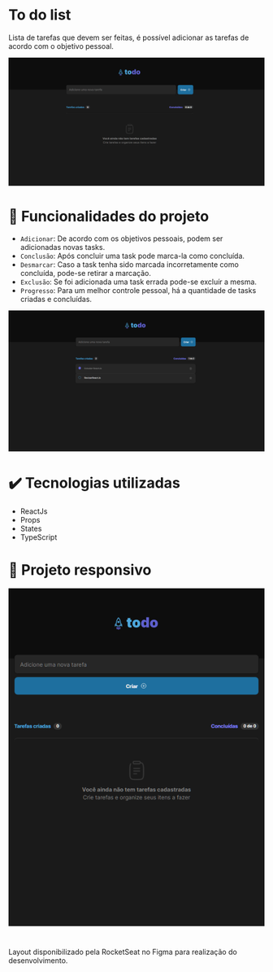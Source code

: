 # To do list

Lista de tarefas que devem ser feitas, é possível adicionar as tarefas de acordo com o objetivo pessoal.

![Página inicial do projeto](https://github.com/anamandello/Desafio-to-do-list/blob/main/public/ImagesReadme/ToDoList01.PNG)

# :hammer: Funcionalidades do projeto

- `Adicionar`: De acordo com os objetivos pessoais, podem ser adicionadas novas tasks.
- `Conclusão`: Após concluir uma task pode marca-la como concluída.
- `Desmarcar`: Caso a task tenha sido marcada incorretamente como concluída, pode-se retirar a marcação.
- `Exclusão`: Se foi adicionada uma task errada pode-se excluír a mesma.
- `Progresso`: Para um melhor controle pessoal, há a quantidade de tasks criadas e concluídas.

![Página do projeto com funcionalidades](https://github.com/anamandello/Desafio-to-do-list/blob/main/public/ImagesReadme/ToDoList02.PNG)

# :heavy_check_mark: Tecnologias utilizadas
<ul>
  <li>ReactJs</li>
  <li>Props</li>
  <li>States</li>
  <li>TypeScript</li>
</ul>

# :iphone: Projeto responsivo
![Página do projeto com funcionalidades](https://github.com/anamandello/Desafio-to-do-list/blob/main/public/ImagesReadme/ToDoList03.PNG)

# 
Layout disponibilizado pela RocketSeat no Figma para realização do desenvolvimento.
